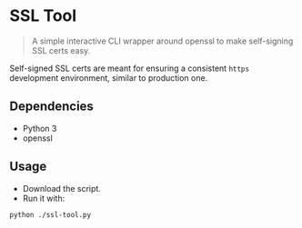 # SSL Tool
> A simple interactive CLI wrapper around openssl to make self-signing SSL certs easy.

Self-signed SSL certs are meant for ensuring a consistent `https` development environment, similar to production one.

## Dependencies
- Python 3
- openssl

## Usage
- Download the script.
- Run it with:

```bash
python ./ssl-tool.py
```